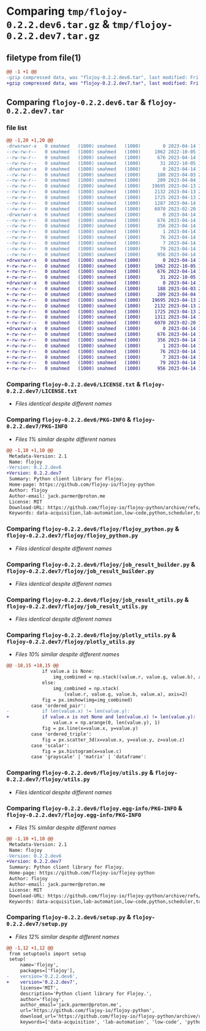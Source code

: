 # Comparing `tmp/flojoy-0.2.2.dev6.tar.gz` & `tmp/flojoy-0.2.2.dev7.tar.gz`

## filetype from file(1)

```diff
@@ -1 +1 @@
-gzip compressed data, was "flojoy-0.2.2.dev6.tar", last modified: Fri Apr 14 15:28:06 2023, max compression
+gzip compressed data, was "flojoy-0.2.2.dev7.tar", last modified: Fri Apr 14 16:11:39 2023, max compression
```

## Comparing `flojoy-0.2.2.dev6.tar` & `flojoy-0.2.2.dev7.tar`

### file list

```diff
@@ -1,20 +1,20 @@
-drwxrwxr-x   0 smahmed   (1000) smahmed   (1000)        0 2023-04-14 15:28:06.356133 flojoy-0.2.2.dev6/
--rw-rw-r--   0 smahmed   (1000) smahmed   (1000)     1062 2022-10-05 16:22:32.000000 flojoy-0.2.2.dev6/LICENSE.txt
--rw-rw-r--   0 smahmed   (1000) smahmed   (1000)      676 2023-04-14 15:28:06.356133 flojoy-0.2.2.dev6/PKG-INFO
--rw-rw-r--   0 smahmed   (1000) smahmed   (1000)       31 2022-10-05 16:21:51.000000 flojoy-0.2.2.dev6/README.md
-drwxrwxr-x   0 smahmed   (1000) smahmed   (1000)        0 2023-04-14 15:28:06.356133 flojoy-0.2.2.dev6/flojoy/
--rw-rw-r--   0 smahmed   (1000) smahmed   (1000)      188 2023-04-03 20:53:50.000000 flojoy-0.2.2.dev6/flojoy/__init__.py
--rw-rw-r--   0 smahmed   (1000) smahmed   (1000)      209 2023-04-04 16:27:03.000000 flojoy-0.2.2.dev6/flojoy/flojoy_instruction.py
--rw-rw-r--   0 smahmed   (1000) smahmed   (1000)    19695 2023-04-13 22:54:52.000000 flojoy-0.2.2.dev6/flojoy/flojoy_python.py
--rw-rw-r--   0 smahmed   (1000) smahmed   (1000)     2132 2023-04-13 22:49:50.000000 flojoy-0.2.2.dev6/flojoy/job_result_builder.py
--rw-rw-r--   0 smahmed   (1000) smahmed   (1000)     1725 2023-04-13 22:53:14.000000 flojoy-0.2.2.dev6/flojoy/job_result_utils.py
--rw-rw-r--   0 smahmed   (1000) smahmed   (1000)     1287 2023-04-14 15:24:45.000000 flojoy-0.2.2.dev6/flojoy/plotly_utils.py
--rw-rw-r--   0 smahmed   (1000) smahmed   (1000)     6070 2023-02-20 19:12:45.000000 flojoy-0.2.2.dev6/flojoy/utils.py
-drwxrwxr-x   0 smahmed   (1000) smahmed   (1000)        0 2023-04-14 15:28:06.356133 flojoy-0.2.2.dev6/flojoy.egg-info/
--rw-rw-r--   0 smahmed   (1000) smahmed   (1000)      676 2023-04-14 15:28:06.000000 flojoy-0.2.2.dev6/flojoy.egg-info/PKG-INFO
--rw-rw-r--   0 smahmed   (1000) smahmed   (1000)      356 2023-04-14 15:28:06.000000 flojoy-0.2.2.dev6/flojoy.egg-info/SOURCES.txt
--rw-rw-r--   0 smahmed   (1000) smahmed   (1000)        1 2023-04-14 15:28:06.000000 flojoy-0.2.2.dev6/flojoy.egg-info/dependency_links.txt
--rw-rw-r--   0 smahmed   (1000) smahmed   (1000)       76 2023-04-14 15:28:06.000000 flojoy-0.2.2.dev6/flojoy.egg-info/requires.txt
--rw-rw-r--   0 smahmed   (1000) smahmed   (1000)        7 2023-04-14 15:28:06.000000 flojoy-0.2.2.dev6/flojoy.egg-info/top_level.txt
--rw-rw-r--   0 smahmed   (1000) smahmed   (1000)       79 2023-04-14 15:28:06.356133 flojoy-0.2.2.dev6/setup.cfg
--rw-rw-r--   0 smahmed   (1000) smahmed   (1000)      956 2023-04-14 15:27:34.000000 flojoy-0.2.2.dev6/setup.py
+drwxrwxr-x   0 smahmed   (1000) smahmed   (1000)        0 2023-04-14 16:11:39.886619 flojoy-0.2.2.dev7/
+-rw-rw-r--   0 smahmed   (1000) smahmed   (1000)     1062 2022-10-05 16:22:32.000000 flojoy-0.2.2.dev7/LICENSE.txt
+-rw-rw-r--   0 smahmed   (1000) smahmed   (1000)      676 2023-04-14 16:11:39.886619 flojoy-0.2.2.dev7/PKG-INFO
+-rw-rw-r--   0 smahmed   (1000) smahmed   (1000)       31 2022-10-05 16:21:51.000000 flojoy-0.2.2.dev7/README.md
+drwxrwxr-x   0 smahmed   (1000) smahmed   (1000)        0 2023-04-14 16:11:39.886619 flojoy-0.2.2.dev7/flojoy/
+-rw-rw-r--   0 smahmed   (1000) smahmed   (1000)      188 2023-04-03 20:53:50.000000 flojoy-0.2.2.dev7/flojoy/__init__.py
+-rw-rw-r--   0 smahmed   (1000) smahmed   (1000)      209 2023-04-04 16:27:03.000000 flojoy-0.2.2.dev7/flojoy/flojoy_instruction.py
+-rw-rw-r--   0 smahmed   (1000) smahmed   (1000)    19695 2023-04-13 22:54:52.000000 flojoy-0.2.2.dev7/flojoy/flojoy_python.py
+-rw-rw-r--   0 smahmed   (1000) smahmed   (1000)     2132 2023-04-13 22:49:50.000000 flojoy-0.2.2.dev7/flojoy/job_result_builder.py
+-rw-rw-r--   0 smahmed   (1000) smahmed   (1000)     1725 2023-04-13 22:53:14.000000 flojoy-0.2.2.dev7/flojoy/job_result_utils.py
+-rw-rw-r--   0 smahmed   (1000) smahmed   (1000)     1311 2023-04-14 16:09:21.000000 flojoy-0.2.2.dev7/flojoy/plotly_utils.py
+-rw-rw-r--   0 smahmed   (1000) smahmed   (1000)     6070 2023-02-20 19:12:45.000000 flojoy-0.2.2.dev7/flojoy/utils.py
+drwxrwxr-x   0 smahmed   (1000) smahmed   (1000)        0 2023-04-14 16:11:39.886619 flojoy-0.2.2.dev7/flojoy.egg-info/
+-rw-rw-r--   0 smahmed   (1000) smahmed   (1000)      676 2023-04-14 16:11:39.000000 flojoy-0.2.2.dev7/flojoy.egg-info/PKG-INFO
+-rw-rw-r--   0 smahmed   (1000) smahmed   (1000)      356 2023-04-14 16:11:39.000000 flojoy-0.2.2.dev7/flojoy.egg-info/SOURCES.txt
+-rw-rw-r--   0 smahmed   (1000) smahmed   (1000)        1 2023-04-14 16:11:39.000000 flojoy-0.2.2.dev7/flojoy.egg-info/dependency_links.txt
+-rw-rw-r--   0 smahmed   (1000) smahmed   (1000)       76 2023-04-14 16:11:39.000000 flojoy-0.2.2.dev7/flojoy.egg-info/requires.txt
+-rw-rw-r--   0 smahmed   (1000) smahmed   (1000)        7 2023-04-14 16:11:39.000000 flojoy-0.2.2.dev7/flojoy.egg-info/top_level.txt
+-rw-rw-r--   0 smahmed   (1000) smahmed   (1000)       79 2023-04-14 16:11:39.886619 flojoy-0.2.2.dev7/setup.cfg
+-rw-rw-r--   0 smahmed   (1000) smahmed   (1000)      956 2023-04-14 16:11:13.000000 flojoy-0.2.2.dev7/setup.py
```

### Comparing `flojoy-0.2.2.dev6/LICENSE.txt` & `flojoy-0.2.2.dev7/LICENSE.txt`

 * *Files identical despite different names*

### Comparing `flojoy-0.2.2.dev6/PKG-INFO` & `flojoy-0.2.2.dev7/PKG-INFO`

 * *Files 1% similar despite different names*

```diff
@@ -1,10 +1,10 @@
 Metadata-Version: 2.1
 Name: flojoy
-Version: 0.2.2.dev6
+Version: 0.2.2.dev7
 Summary: Python client library for Flojoy.
 Home-page: https://github.com/flojoy-io/flojoy-python
 Author: flojoy
 Author-email: jack.parmer@proton.me
 License: MIT
 Download-URL: https://github.com/flojoy-io/flojoy-python/archive/refs/heads/main.zip
 Keywords: data-acquisition,lab-automation,low-code,python,scheduler,topic
```

### Comparing `flojoy-0.2.2.dev6/flojoy/flojoy_python.py` & `flojoy-0.2.2.dev7/flojoy/flojoy_python.py`

 * *Files identical despite different names*

### Comparing `flojoy-0.2.2.dev6/flojoy/job_result_builder.py` & `flojoy-0.2.2.dev7/flojoy/job_result_builder.py`

 * *Files identical despite different names*

### Comparing `flojoy-0.2.2.dev6/flojoy/job_result_utils.py` & `flojoy-0.2.2.dev7/flojoy/job_result_utils.py`

 * *Files identical despite different names*

### Comparing `flojoy-0.2.2.dev6/flojoy/plotly_utils.py` & `flojoy-0.2.2.dev7/flojoy/plotly_utils.py`

 * *Files 10% similar despite different names*

```diff
@@ -18,15 +18,15 @@
             if value.a is None:
                 img_combined = np.stack((value.r, value.g, value.b), axis=2)
             else:
                 img_combined = np.stack(
                     (value.r, value.g, value.b, value.a), axis=2)
             fig = px.imshow(img=img_combined)
         case 'ordered_pair':
-            if len(value.x) != len(value.y):
+            if value.x is not None and len(value.x) != len(value.y):
                 value.x = np.arange(0, len(value.y), 1)
             fig = px.line(x=value.x, y=value.y)
         case 'ordered_triple':
             fig = px.scatter_3d(x=value.x, y=value.y, z=value.z)
         case 'scalar':
             fig = px.histogram(x=value.c)
         case 'grayscale' | 'matrix' | 'dataframe':
```

### Comparing `flojoy-0.2.2.dev6/flojoy/utils.py` & `flojoy-0.2.2.dev7/flojoy/utils.py`

 * *Files identical despite different names*

### Comparing `flojoy-0.2.2.dev6/flojoy.egg-info/PKG-INFO` & `flojoy-0.2.2.dev7/flojoy.egg-info/PKG-INFO`

 * *Files 1% similar despite different names*

```diff
@@ -1,10 +1,10 @@
 Metadata-Version: 2.1
 Name: flojoy
-Version: 0.2.2.dev6
+Version: 0.2.2.dev7
 Summary: Python client library for Flojoy.
 Home-page: https://github.com/flojoy-io/flojoy-python
 Author: flojoy
 Author-email: jack.parmer@proton.me
 License: MIT
 Download-URL: https://github.com/flojoy-io/flojoy-python/archive/refs/heads/main.zip
 Keywords: data-acquisition,lab-automation,low-code,python,scheduler,topic
```

### Comparing `flojoy-0.2.2.dev6/setup.py` & `flojoy-0.2.2.dev7/setup.py`

 * *Files 12% similar despite different names*

```diff
@@ -1,12 +1,12 @@
 from setuptools import setup
 setup(
     name='flojoy',
     packages=['flojoy'],
-    version='0.2.2.dev6',
+    version='0.2.2.dev7',
     license='MIT',
     description='Python client library for Flojoy.',
     author='flojoy',
     author_email='jack.parmer@proton.me',
     url='https://github.com/flojoy-io/flojoy-python',
     download_url='https://github.com/flojoy-io/flojoy-python/archive/refs/heads/main.zip',
     keywords=['data-acquisition', 'lab-automation', 'low-code', 'python', 'scheduler', 'topic'],
```

